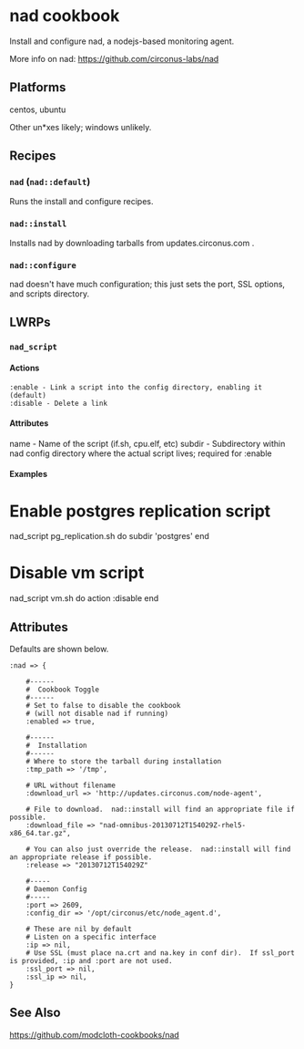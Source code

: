 # nad cookbook

Install and configure nad, a nodejs-based monitoring agent.

More info on nad: https://github.com/circonus-labs/nad

## Platforms

centos, ubuntu

Other un*xes likely; windows unlikely.

## Recipes

### `nad` (`nad::default`)

Runs the install and configure recipes.

### `nad::install`

Installs nad by downloading tarballs from updates.circonus.com .

### `nad::configure`

nad doesn't have much configuration; this just sets the port, SSL options, and scripts directory.

## LWRPs

### `nad_script`

####  Actions

    :enable - Link a script into the config directory, enabling it (default)
    :disable - Delete a link

#### Attributes

   name - Name of the script (if.sh, cpu.elf, etc)
   subdir - Subdirectory within nad config directory where the actual script lives; required for :enable

#### Examples

   # Enable postgres replication script
   nad_script pg_replication.sh do
     subdir 'postgres'
   end

   # Disable vm script
   nad_script vm.sh do
     action :disable
   end

## Attributes

Defaults are shown below.

    :nad => {

        #------
        #  Cookbook Toggle
        #------
        # Set to false to disable the cookbook 
        # (will not disable nad if running)        
        :enabled => true, 

        #------
        #  Installation
        #------
        # Where to store the tarball during installation
        :tmp_path => '/tmp',

        # URL without filename
        :download_url => 'http://updates.circonus.com/node-agent',

        # File to download.  nad::install will find an appropriate file if possible.
        :download_file => "nad-omnibus-20130712T154029Z-rhel5-x86_64.tar.gz",

        # You can also just override the release.  nad::install will find an appropriate release if possible.
        :release => "20130712T154029Z"

        #-----
        # Daemon Config
        #-----
        :port => 2609,
        :config_dir => '/opt/circonus/etc/node_agent.d',

        # These are nil by default
        # Listen on a specific interface
        :ip => nil, 
        # Use SSL (must place na.crt and na.key in conf dir).  If ssl_port is provided, :ip and :port are not used.
        :ssl_port => nil, 
        :ssl_ip => nil,
    }

## See Also

https://github.com/modcloth-cookbooks/nad

